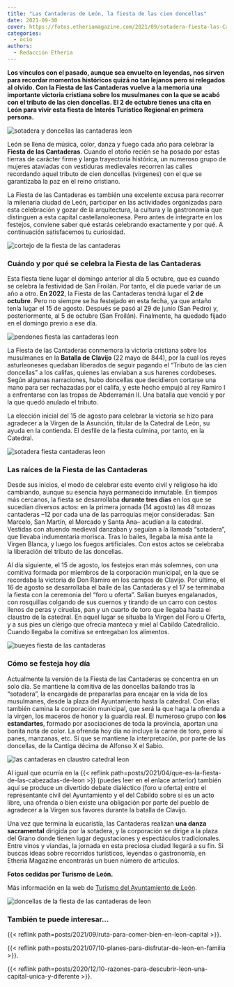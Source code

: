 ```yaml
---
title: "Las Cantaderas de León, la fiesta de las cien doncellas"
date: 2021-09-30
cover: https://fotos.etheriamagazine.com/2021/09/sotadera-fiesta-las-Cantaderas.jpg
categories: 
  - ocio
authors: 
  - Redacción Etheria
---
```


**Los vínculos con el pasado, aunque sea envuelto en leyendas, nos sirven para recordar 
momentos históricos quizá no tan lejanos pero sí relegados al olvido. Con la Fiesta de 
las Cantaderas vuelve a la memoria una importante victoria cristiana sobre los 
musulmanes con la que se acabó con el tributo de las cien doncellas. El 2 de octubre 
tienes una cita en León para vivir esta fiesta de Interés Turístico Regional en primera 
persona.** 

![sotadera y doncellas las cantaderas leon](https://fotos.etheriamagazine.com/2021/09/doncellas-fiesta-cantaderas.jpg "La sotadera encabeza el desfile de las jóvenes doncellas.")

León se llena de música, color, danza y fuego cada año para celebrar la **Fiesta de las 
Cantaderas**. Cuando el otoño recién se ha posado por estas tierras de carácter firme y 
larga trayectoria histórica, un numeroso grupo de mujeres ataviadas con vestiduras 
medievales recorren las calles recordando aquel tributo de cien doncellas (vírgenes) con 
el que se garantizaba la paz en el reino cristiano. 

La Fiesta de las Cantaderas es también una excelente excusa para recorrer la milenaria 
ciudad de León, participar en las actividades organizadas para esta celebración y gozar 
de la arquitectura, la cultura y la gastronomía que distinguen a esta capital 
castellanoleonesa. Pero antes de integrarte en los festejos, conviene saber qué estarás 
celebrando exactamente y por qué. A continuación satisfacemos tu curiosidad. 

![cortejo de la fiesta de las cantaderas](https://fotos.etheriamagazine.com/2021/09/desfile-fiesta-cantaderas-leon.jpg "Cortejo durante la Fiesta de las Cantaderas de León.")

### Cuándo y por qué se celebra la Fiesta de las Cantaderas

Esta fiesta tiene lugar el domingo anterior al día 5 octubre, que es cuando se celebra 
la festividad de San Froilán. Por tanto, el día puede variar de un año a otro. **En 
2022**, la Fiesta de las Cantaderas tendrá lugar el **2 de octubre**. Pero no siempre se 
ha festejado en esta fecha, ya que antaño tenía lugar el 15 de agosto. Después se pasó 
al 29 de junio (San Pedro) y, posteriormente, al 5 de octubre (San Froilán). Finalmente, 
ha quedado fijado en el domingo previo a ese día. 

![pendones fiesta las cantaderas leon](https://fotos.etheriamagazine.com/2021/09/catedral-burgos-las-cantaderas.jpg "Pendones frente a la Catedral de León.")

La Fiesta de las Cantaderas conmemora la victoria cristiana sobre los musulmanes en la 
**Batalla de Clavijo** (22 mayo de 844), por la cual los reyes asturleoneses quedaban 
liberados de seguir pagando el “Tributo de las cien doncellas” a los califas, quienes 
las enviaban a sus harenes cordobeses. Según algunas narraciones, hubo doncellas que 
decidieron cortarse una mano para ser rechazadas por el califa, y este hecho empujó al 
rey Ramiro I a enfrentarse con las tropas de Abderramán II. Una batalla que venció y por 
la que quedó anulado el tributo. 

La elección inicial del 15 de agosto para celebrar la victoria se hizo para agradecer a 
la Virgen de la Asunción, titular de la Catedral de León, su ayuda en la contienda. El 
desfile de la fiesta culmina, por tanto, en la Catedral. 

![sotadera fiesta cantaderas leon](https://fotos.etheriamagazine.com/2021/09/sotadera-fiesta-las-Cantaderas.jpg "La sotadera era la señora que aleccionaba a las doncellas antes de ser enviadas a la taifa de Córdoba.")

### Las raíces de la Fiesta de las Cantaderas

Desde sus inicios, el modo de celebrar este evento civil y religioso ha ido cambiando, 
aunque su esencia haya permanecido inmutable. En tiempos más cercanos, la fiesta se 
desarrollaba **durante tres días** en los que se sucedían diversos actos: en la primera 
jornada (14 agosto) las 48 mozas cantaderas –12 por cada una de las parroquias mejor 
consideradas: San Marcelo, San Martín, el Mercado y Santa Ana– acudían a la catedral. 
Vestidas con atuendo medieval danzaban y seguían a la llamada “sotadera”, que llevaba 
indumentaria morisca. Tras lo bailes, llegaba la misa ante la Virgen Blanca, y luego los 
fuegos artificiales. Con estos actos se celebraba la liberación del tributo de las 
doncellas. 

Al día siguiente, el 15 de agosto, los festejos eran más solemnes, con una comitiva 
formada por miembros de la corporación municipal, en la que se recordaba la victoria de 
Don Ramiro en los campos de Clavijo. Por último, el 16 de agosto se desarrollaba el 
baile de las Cantaderas y el 17 se terminaba la fiesta con la ceremonia del “foro u 
oferta”. Salían bueyes engalanados, con rosquillas colgando de sus cuernos y tirando de 
un carro con cestos llenos de peras y ciruelas, pan y un cuarto de toro que llegaba 
hasta el claustro de la catedral. En aquel lugar se situaba la Virgen del Foro u Oferta, 
y a sus pies un clérigo que ofrecía manteca y miel al Cabildo Catedralicio. Cuando 
llegaba la comitiva se entregaban los alimentos. 

![bueyes fiesta de las cantaderas](https://fotos.etheriamagazine.com/2021/09/bueyes-fiesta-cantaderas-leon.jpg "Los bueyes que tiran de los carros también forman parte del desfile.")

### Cómo se festeja hoy día

Actualmente la versión de la Fiesta de las Cantaderas se concentra en un solo día. Se 
mantiene la comitiva de las doncellas bailando tras la “sotadera”, la encargada de 
prepararlas para encajar en la vida de los musulmanes, desde la plaza del Ayuntamiento 
hasta la catedral. Con ellas también camina la corporación municipal, que será la que 
haga la ofrenda a la virgen, los maceros de honor y la guardia real. El numeroso grupo 
con **los estandartes**, formado por asociaciones de toda la provincia, aportan una 
bonita nota de color. La ofrenda hoy día no incluye la carne de toro, pero sí panes, 
manzanas, etc. Sí que se mantiene la interpretación, por parte de las doncellas, de la 
Cantiga décima de Alfonso X el Sabio. 

![las cantaderas en claustro catedral leon](https://fotos.etheriamagazine.com/2021/09/cantaderas-claustro-catedral.jpg "Grupo de jóvenes del desfile de Las Cantaderas en el claustro de la Catedral de León.")

Al igual que ocurría en la {{< reflink 
path=posts/2021/04/que-es-la-fiesta-de-las-cabezadas-de-leon >}} (puedes leer en el 
enlace anterior) también aquí se produce un divertido debate dialéctico (foro u oferta) 
entre el representante civil del Ayuntamiento y el del Cabildo sobre si es un acto 
libre, una ofrenda o bien existe una obligación por parte del pueblo de agradecer a la 
Virgen sus favores durante la batalla de Clavijo. 

Una vez que termina la eucaristía, las Cantaderas realizan **una danza sacramental** 
dirigida por la sotadera, y la corporación se dirige a la plaza del Grano donde tienen 
lugar degustaciones y espectáculos tradicionales. Entre vinos y viandas, la jornada en 
esta preciosa ciudad llegará a su fin. Si buscas ideas sobre recorridos turísticos, 
leyendas o gastronomía, en Etheria Magazine encontrarás un buen número de artículos. 

**Fotos cedidas por Turismo de León.** 

Más información en la web de [Turismo del Ayuntamiento de 
León](https://www.leonestradicion.com/). 

![doncellas de la fiesta de las cantaderas de leon](https://fotos.etheriamagazine.com/2021/09/desfile-fiesta-cantaderas.jpg "Desfile de la sotadera y las jóvenes que recuerdan el tributo de las cien doncellas.")

### También te puede interesar...

{{< reflink path=posts/2021/09/ruta-para-comer-bien-en-leon-capital >}}. 

{{< reflink path=posts/2021/07/10-planes-para-disfrutar-de-leon-en-familia >}}. 

{{< reflink 
path=posts/2020/12/10-razones-para-descubrir-leon-una-capital-unica-y-diferente >}}.
